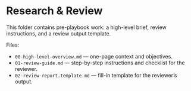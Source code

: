 # Research & Review

This folder contains pre-playbook work: a high-level brief, review instructions, and a review output template.

Files:
- `00-high-level-overview.md` — one-page context and objectives.
- `01-review-guide.md` — step-by-step instructions and checklist for the reviewer.
- `02-review-report.template.md` — fill-in template for the reviewer’s output.
